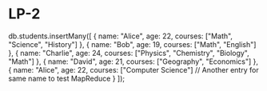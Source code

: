 # LP-2
db.students.insertMany([
  {
    name: "Alice",
    age: 22,
    courses: ["Math", "Science", "History"]
  },
  {
    name: "Bob",
    age: 19,
    courses: ["Math", "English"]
  },
  {
    name: "Charlie",
    age: 24,
    courses: ["Physics", "Chemistry", "Biology", "Math"]
  },
  {
    name: "David",
    age: 21,
    courses: ["Geography", "Economics"]
  },
  {
    name: "Alice",
    age: 22,
    courses: ["Computer Science"] // Another entry for same name to test MapReduce
  }
]);
